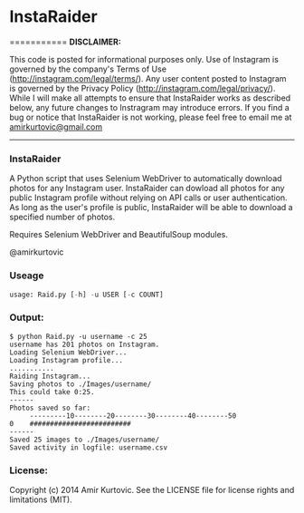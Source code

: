 # InstaRaider
===========
**DISCLAIMER:**

This code is posted for informational purposes only. Use of Instagram is governed by the company's Terms of Use (http://instagram.com/legal/terms/). Any user content posted to Instagram is governed by the Privacy Policy (http://instagram.com/legal/privacy/). While I will make all attempts to ensure that InstaRaider works as described below, any future changes to Instragram may introduce errors. If you find a bug or notice that InstaRaider is not working, please feel free to email me at amirkurtovic@gmail.com

---
### InstaRaider
A Python script that uses Selenium WebDriver to automatically download photos for any Instagram user.
InstaRaider can dowload all photos for any public Instagram profile without relying on API calls or user authentication. As long as the user's profile is public, InstaRaider will be able to download a specified number of photos.

Requires Selenium WebDriver and BeautifulSoup modules.

@amirkurtovic

### Useage
```python
usage: Raid.py [-h] -u USER [-c COUNT]
```

### Output:
```
$ python Raid.py -u username -c 25
username has 201 photos on Instagram.
Loading Selenium WebDriver...
Loading Instagram profile...
...........
Raiding Instagram...
Saving photos to ./Images/username/
This could take 0:25.
------
Photos saved so far:
     ---------10--------20--------30--------40--------50
0    #########################
------
Saved 25 images to ./Images/username/
Saved activity in logfile: username.csv

```

### License:
Copyright (c) 2014 Amir Kurtovic. See the LICENSE file for license rights and limitations (MIT).
